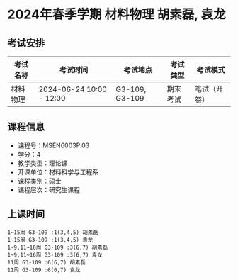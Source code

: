 # 2024年春季学期 材料物理 胡素磊, 袁龙




## 考试安排

| 考试名称 | 考试时间 | 考试地点 | 考试类型 | 考试模式 |
| -------- | -------- | -------- | -------- | -------- |
| 材料物理 | 2024-06-24 10:00 - 12:00 | G3-109, G3-109 | 期末考试 | 笔试（开卷） |





## 课程信息

- 课程号：MSEN6003P.03
- 学分：4
- 教学类型：理论课
- 开课单位：材料科学与工程系
- 课程类别：硕士
- 课程层次：研究生课程

## 上课时间

```
1~15周 G3-109 :1(3,4,5) 胡素磊
1~15周 G3-109 :1(3,4,5) 袁龙
1~9,11~16周 G3-109 :3(6,7) 胡素磊
1~9,11~16周 G3-109 :3(6,7) 袁龙
11周 G3-109 :6(6,7) 胡素磊
11周 G3-109 :6(6,7) 袁龙
```

